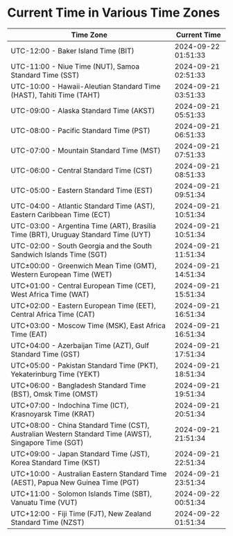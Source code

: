 # Current Time in Various Time Zones

| Time Zone | Current Time |
|-----------|--------------|
| UTC-12:00 - Baker Island Time (BIT) | 2024-09-22 01:51:33 |
| UTC-11:00 - Niue Time (NUT), Samoa Standard Time (SST) | 2024-09-21 02:51:33 |
| UTC-10:00 - Hawaii-Aleutian Standard Time (HAST), Tahiti Time (TAHT) | 2024-09-21 03:51:33 |
| UTC-09:00 - Alaska Standard Time (AKST) | 2024-09-21 05:51:33 |
| UTC-08:00 - Pacific Standard Time (PST) | 2024-09-21 06:51:33 |
| UTC-07:00 - Mountain Standard Time (MST) | 2024-09-21 07:51:33 |
| UTC-06:00 - Central Standard Time (CST) | 2024-09-21 08:51:33 |
| UTC-05:00 - Eastern Standard Time (EST) | 2024-09-21 09:51:34 |
| UTC-04:00 - Atlantic Standard Time (AST), Eastern Caribbean Time (ECT) | 2024-09-21 10:51:34 |
| UTC-03:00 - Argentina Time (ART), Brasília Time (BRT), Uruguay Standard Time (UYT) | 2024-09-21 10:51:34 |
| UTC-02:00 - South Georgia and the South Sandwich Islands Time (SGT) | 2024-09-21 11:51:34 |
| UTC±00:00 - Greenwich Mean Time (GMT), Western European Time (WET) | 2024-09-21 14:51:34 |
| UTC+01:00 - Central European Time (CET), West Africa Time (WAT) | 2024-09-21 15:51:34 |
| UTC+02:00 - Eastern European Time (EET), Central Africa Time (CAT) | 2024-09-21 16:51:34 |
| UTC+03:00 - Moscow Time (MSK), East Africa Time (EAT) | 2024-09-21 16:51:34 |
| UTC+04:00 - Azerbaijan Time (AZT), Gulf Standard Time (GST) | 2024-09-21 17:51:34 |
| UTC+05:00 - Pakistan Standard Time (PKT), Yekaterinburg Time (YEKT) | 2024-09-21 18:51:34 |
| UTC+06:00 - Bangladesh Standard Time (BST), Omsk Time (OMST) | 2024-09-21 19:51:34 |
| UTC+07:00 - Indochina Time (ICT), Krasnoyarsk Time (KRAT) | 2024-09-21 20:51:34 |
| UTC+08:00 - China Standard Time (CST), Australian Western Standard Time (AWST), Singapore Time (SGT) | 2024-09-21 21:51:34 |
| UTC+09:00 - Japan Standard Time (JST), Korea Standard Time (KST) | 2024-09-21 22:51:34 |
| UTC+10:00 - Australian Eastern Standard Time (AEST), Papua New Guinea Time (PGT) | 2024-09-21 23:51:34 |
| UTC+11:00 - Solomon Islands Time (SBT), Vanuatu Time (VUT) | 2024-09-22 00:51:34 |
| UTC+12:00 - Fiji Time (FJT), New Zealand Standard Time (NZST) | 2024-09-22 01:51:34 |
